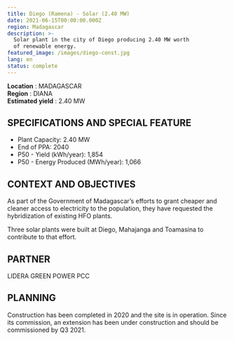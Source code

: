 ```yaml
---
title: Diego (Ramena) - Solar (2.40 MW)
date: 2021-06-15T00:00:00.000Z
region: Madagascar
description: >-
  Solar plant in the city of Diego producing 2.40 MW worth
  of renewable energy.
featured_image: /images/diego-const.jpg
lang: en
status: complete
---
```

**Location** : MADAGASCAR<br>
**Region** : DIANA<br>
**Estimated yield** : 2.40 MW<br>

## SPECIFICATIONS AND SPECIAL FEATURE

* Plant Capacity: 2.40 MW
* End of PPA: 2040
* P50 - Yield (kWh/year): 1,854
* P50 - Energy Produced (MWh/year): 1,066

## CONTEXT AND OBJECTIVES

As part of the Government of Madagascar’s efforts to grant cheaper and cleaner access to electricity to the population, they have requested the hybridization of existing HFO plants.

Three solar plants were built at Diego, Mahajanga and Toamasina to contribute to that effort.

## PARTNER

LIDERA GREEN POWER PCC

## PLANNING

Construction has been completed in 2020 and the site is in operation. Since its commission, an extension has been under construction and should be commissioned by Q3 2021. 